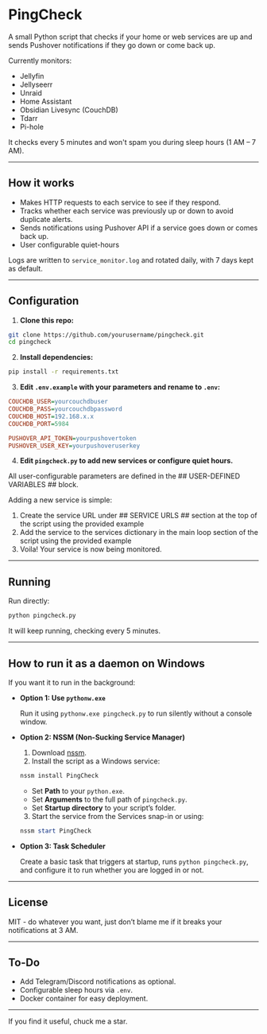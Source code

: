# PingCheck

A small Python script that checks if your home or web services are up and sends Pushover notifications if they go down or come back up.

Currently monitors:

- Jellyfin
- Jellyseerr
- Unraid
- Home Assistant
- Obsidian Livesync (CouchDB)
- Tdarr
- Pi-hole

It checks every 5 minutes and won't spam you during sleep hours (1 AM – 7 AM).

---

## How it works

- Makes HTTP requests to each service to see if they respond.
- Tracks whether each service was previously up or down to avoid duplicate alerts.
- Sends notifications using Pushover API if a service goes down or comes back up.
- User configurable quiet-hours

Logs are written to `service_monitor.log` and rotated daily, with 7 days kept as default.

---

## Configuration

1. **Clone this repo:**

```bash
git clone https://github.com/yourusername/pingcheck.git
cd pingcheck
```

2. **Install dependencies:**

```bash
pip install -r requirements.txt
```

3. **Edit `.env.example` with your parameters and rename to `.env`:**

```ini
COUCHDB_USER=yourcouchdbuser
COUCHDB_PASS=yourcouchdbpassword
COUCHDB_HOST=192.168.x.x
COUCHDB_PORT=5984

PUSHOVER_API_TOKEN=yourpushovertoken
PUSHOVER_USER_KEY=yourpushoveruserkey
```

4. **Edit `pingcheck.py` to add new services or configure quiet hours.**

All user-configurable parameters are defined in the ## USER-DEFINED VARIABLES ## block.

Adding a new service is simple:
1. Create the service URL under ## SERVICE URLS ## section at the top of the script using the provided example
2. Add the service to the services dictionary in the main loop section of the script using the provided example
3. Voila! Your service is now being monitored.

---

## Running

Run directly:

```bash
python pingcheck.py
```

It will keep running, checking every 5 minutes.

---

## How to run it as a daemon on Windows

If you want it to run in the background:

- **Option 1: Use `pythonw.exe`**

  Run it using `pythonw.exe pingcheck.py` to run silently without a console window.

- **Option 2: NSSM (Non-Sucking Service Manager)**

  1. Download [nssm](https://nssm.cc/).
  2. Install the script as a Windows service:

  ```powershell
  nssm install PingCheck
  ```
  - Set **Path** to your `python.exe`.
  - Set **Arguments** to the full path of `pingcheck.py`.
  - Set **Startup directory** to your script’s folder.
  3. Start the service from the Services snap-in or using:

  ```powershell
  nssm start PingCheck
  ```

- **Option 3: Task Scheduler**

  Create a basic task that triggers at startup, runs `python pingcheck.py`, and configure it to run whether you are logged in or not.

---

## License

MIT - do whatever you want, just don’t blame me if it breaks your notifications at 3 AM.

---

## To-Do

- Add Telegram/Discord notifications as optional.
- Configurable sleep hours via `.env`.
- Docker container for easy deployment.

---

If you find it useful, chuck me a star.
